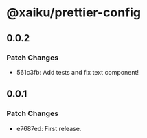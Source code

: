 # @xaiku/prettier-config

## 0.0.2

### Patch Changes

- 561c3fb: Add tests and fix text component!

## 0.0.1

### Patch Changes

- e7687ed: First release.
